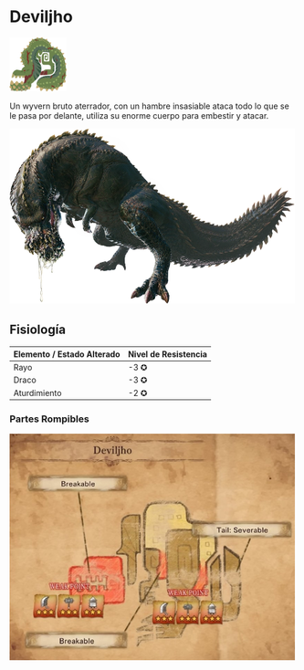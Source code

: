 <link rel="stylesheet" href="../../../base.css">

# Deviljho

<img src="./deviljho-icono.png" width="100">

Un wyvern bruto aterrador, con un hambre insasiable ataca todo lo que se le pasa por delante, utiliza su enorme cuerpo para embestir y atacar.

<img src="./deviljho.png" width="500">

## Fisiología

<table>
  <thead>
    <tr>
      <th>Elemento / Estado Alterado</th>
      <th>Nivel de Resistencia</th>
    </tr>
  </thead>
  <tbody>
    <tr>
      <td><span style='color:var(--rayo)'>Rayo</span></td>
      <td>-3 ✪</td>
    </tr>
    <tr>
      <td><span style='color:var(--draco)'>Draco</span></td>
      <td>-3 ✪</td>
    </tr>
    <tr>
      <td>Aturdimiento</td>
      <td>-2 ✪</td>
    </tr>
  </tbody>
</table>

### Partes Rompibles

<img src="./deviljho-fisiologia.jpg" width="500">